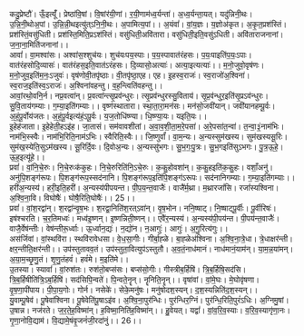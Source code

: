 

  
कदु॒प्रेष्टौ॑। ऊँ॒इत्यूँ॑। प्रेष्ठा॑वि॒षां। वि॒षांर॑यी॒णां। र॒यी॒णाम॑ध्व॒र्यन्ता॑। अ॒ध्व॒र्यन्ता॒यत्। यदु॑न्निनी॒थः। उ॒न्नि॒नी॒थोअ॒पां। उ॒न्नि॒न्नी॒थइत्यु॑त्ऽनि॒नी॒थः। अ॒पामित्य॒पां।। अ॒यंवां॑। वां॒य॒ज्ञः। य॒ज्ञोअ॑कृत। अ॒कृ॒त॒प्रश॑स्तिं। प्रश॑स्तिं॒वसु॑धिती। प्रश॑स्ति॒मिति॒प्रऽश॑स्तिं। वसु॑धिती॒अवि॑तारा। वसु॑धिती॒इति॒वसु॑ऽधिती। अवि॑ताराजनानां। ज॒ना॒ना॒मिति॑जनानां।।  
आवां॑। वा॒मश्वा॑सः। अश्वा॑स॒श्शुच॑यः। शुच॑यःपय॒स्पाः। प॒य॒स्पावात॑रंहसः। प॒यः॒पाइति॑प॒यः॒ऽपाः। वात॑रंहसोदि॒व्यासः॑। वात॑रंहस॒इति॒वात॑ऽरंहसः। दि॒व्यासो॒अत्याः॑। अत्या॒इत्यत्याः॑।। म॒नो॒जुवो॒वृष॑णः। म॒नो॒जुव॒इति॑म॒नः॒ऽजुवः॑। वृष॑णोवी॒तपृ॑ष्ठाः। वी॒तपृ॑ष्ठा॒एह। एह। इ॒हस्व॒राजः॑। स्व॒राजो॑अ॒श्विना॑। स्व॒राज॒इति॑स्व॒ऽराजः॑। अ॒श्विना॑वहन्तु। व॒ह॒न्त्विति॑वहन्तु।।  
आवां॒रथो॒वनि॒र्न। नप्र॒वत्वा॑न्। प्र॒वत्वा॑न्त्सृ॒प्रव॑न्धुरः। त्सृ॒प्रव॑न्धुरस्सु॒विताय॑। सृ॒प्र॒व॑न्धुर॒इति॑सृ॒प्रऽव॑न्धुरः। सु॒वि॒ताय॑गम्याः। ग॒म्या॒इति॑गम्याः।। वृष्ण॑स्थातारा। स्था॒ता॒रा॒मन॑सः। मन॑सो॒जवी॑यान्। जवी॑यानहम्पू॒र्वः। अ॒हं॒पू॒र्वोय॑जतः। अ॒हं॒पू॒र्वइत्य॑हं॒ऽपू॒र्वः। य॒ज॒तोधि॑ष्ण्या। धि॒ष्ण्या॒यः। यइति॒यः।।  
इ॒हेह॑जाता। इ॒हेहेती॒हऽइ॑ह। जा॒तासं। सम॑वावशीतां। अ॒वा॒व॒शी॒ता॒म॒रे॒पसा॑। अ॒रे॒पसा॑त॒न्वा॑। त॒न्वा॒३॒॑नाम॑भिः। नाम॑भि॒स्स्वैः। नाम॑भि॒रिति॒नाम॑ऽभिः। स्वैरिति॒स्वैः।। जि॒ष्णुर्वां॑। वा॒म॒न्यः। अ॒न्यस्सुम॑खस्य। सुम॑खस्यसू॒रिः। सुम॑ख॒स्येति॒सुऽम॑खस्य। सू॒रिर्दि॒वः। दि॒वोअ॒न्यः। अ॒न्यस्सु॑भगः। सु॒भ॒गः॒पु॒त्रः। सु॒भ॒गइति॑सुऽभगः। पु॒त्र॒ऊ॒हे॒। ऊ॒ह॒इत्यू॑हे।।  
प्रवां॑। वां॒नि॒चे॒रुः। नि॒चे॒रुःक॑कुहः। नि॒चे॒रुरिति॑नि॒ऽचे॒रुः। क॒कु॒होवशा॑न्। क॒कु॒हइति॑क॒कु॒हः। वशाँ॒अनु॑। अनु॑पि॒शङ्ग॑रूपः। पि॒शङ्ग॑रूप॒स्सद॑नानि। पि॒शङ्ग॑रूप॒इति॑पि॒शङ्ग॑ऽरूपः। सद॑नानिगम्याः। ग॒म्या॒इति॑गम्याः।। हरी॑अ॒न्यस्य॑। हरी॒इति॒हरी॑। अ॒न्यस्य॑पीपयन्त। पी॒प॒य॒न्त॒वाजैः॑। वाजै॑र्म॒थ्रा। म॒थ्रारजां॑सि। रजां॑स्यश्विना। अ॒श्वि॒ना॒वि। विघोषैः॑। घोषै॒रिति॒घोषैः॑।। 25।।  
प्रवां॑। वां॒श॒रद्वा॑न्। श॒रद्वा॑न्वृ॒ष॒भः। श॒रद्वा॒निति॑श॒रत्ऽवा॑न्। वृ॒ष॒भोन। ननि॒ष्षाट्। नि॒ष्षाट्पू॒र्वीः। पू॒र्वीरिषः॑। इष॑श्चरति। च॒र॒तिमध्वः॑। मध्व॑इ॒ष्णन्। इ॒ष्णन्निती॒ष्णन्।। एवै॑र॒न्यस्य॑। अ॒न्यस्य॑पी॒पय॑न्त। पी॒पय॑न्त॒वाजैः॑। वाजै॒र्वेष॑न्तीः। वेष॑न्तीरू॒र्ध्वाः। ऊ॒र्ध्वान॒द्यः॑। न॒द्यो॑न। न॒आगुः॑। आगुः॑। अ॒गु॒रित्य॑गुः।।  
अस॑र्जिवां। वां॒स्थवि॑रा। स्थवि॑रावेधसा। वे॒ध॒सा॒गीः। गीर्बा॒ह्ळे। बा॒ह्ळेअ॑श्विना। अ॒श्वि॒ना॒त्रे॒धा। त्रे॒धाक्षर॑न्ती। क्षर॒न्तीति॒क्षर॑न्ती।। उप॑स्तुतावव॒तं। उप॑स्तुता॒वित्युप॑ऽस्तुतौ। अ॒व॒तं॒नाध॑मानं। नाध॑मानं॒याम॑न्। या॒म॒न्न॒या॑मन्। अ॒या॒म॒च्छृ॒णु॒तं। शृ॒णु॒तंहवं॑। हवं॑मे। म॒इति॑मे।।  
उ॒तस्या। स्यावां॑। वां॒रुश॑तः। रुश॑तो॒बप्स॑सः। बप्स॑सो॒गीः। गीस्त्रीब॒र्हिषि॑। त्रि॒ब॒र्हिषि॒सद॑सि। त्रि॒ब॒र्हिषीति॑त्रि॒ऽब॒र्हिषि॑। सद॑सिपि॒न्वते॑। पि॒न्वते॒नॄन्। नॄनिति॒नॄन्।। वृषा॑वां। वां॒मे॒घः। मे॒घोवृ॑षणा। वृ॒ष॒णा॒पी॑पाय। पी॒पा॒य॒गोः। गोर्न। नसेके॑। सेके॒मनु॑षः। मनु॑षोदश॒स्यन्। द॒श॒स्यन्निति॑द॒श॒स्यन्।।  
यु॒वाम्पू॒षेव॑। पू॒षेवा॑श्विना। पू॒षेवेति॑पू॒षाऽइ॑व। अ॒श्वि॒ना॒पुर॑न्धिः। पुर॑न्धिर॒ग्निं। पुर॑न्धि॒रिति॒पुरं॑ऽधिः। अ॒ग्निमु॒षां। उ॒षान्न। नज॑रते। ज॒र॒ते॒ह॒विष्मा॑न्। ह॒विष्मा॒निति॑ह॒विष्मा॑न्।। हु॒वेयत्। यद्वां॑। वां॒व॒रि॒व॒स्याः। व॒रि॒व॒स्यागृ॑णा॒नः। गृ॒णा॒नोवि॒द्याम॑। वि॒द्यामे॒षंवृ॒जनं॑जी॒रदा॑नुं।। 26।।  
